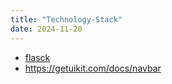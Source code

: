 ```yaml
---
title: "Technology-Stack"
date: 2024-11-20
---
```


- [flasck](https://flask.palletsprojects.com/en/stable/deploying/)
- https://getuikit.com/docs/navbar
